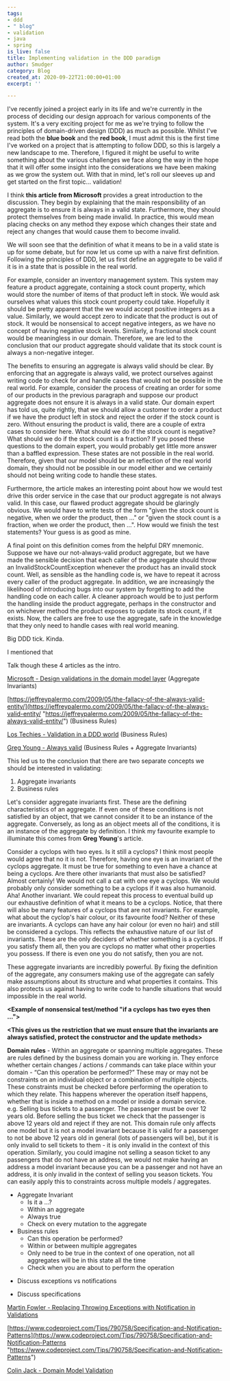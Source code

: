```yaml
---
tags:
- ddd
- " blog"
- validation
- java
- spring
is_live: false
title: Implementing validation in the DDD paradigm
author: Smudger
category: Blog
created_at: 2020-09-22T21:00:00+01:00
excerpt: ''

---
```

I've recently joined a project early in its life and we're currently in the process of deciding our design approach for various components of the system. It's a very exciting project for me as we're trying to follow the principles of domain-driven design (DDD) as much as possible. Whilst I've read both the **blue book** and the **red book**, I must admit this is the first time I've worked on a project that is attempting to follow DDD, so this is largely a new landscape to me. Therefore, I figured it might be useful to write something about the various challenges we face along the way in the hope that it will offer some insight into the considerations we have been making as we grow the system out. With that in mind, let's roll our sleeves up and get started on the first topic... validation!

I think **this article from Microsoft** provides a great introduction to the discussion. They begin by explaining that the main responsibility of an aggregate is to ensure it is always in a valid state. Furthermore, they should protect themselves from being made invalid. In practice, this would mean placing checks on any method they expose which changes their state and reject any changes that would cause them to become invalid. 

We will soon see that the definition of what it means to be in a valid state is up for some debate, but for now let us come up with a naive first definition. Following the principles of DDD, let us first define an aggregate to be valid if it is in a state that is possible in the real world. 

For example, consider an inventory management system. This system may feature a product aggregate, containing a stock count property, which would store the number of items of that product left in stock. We would ask ourselves what values this stock count property could take. Hopefully it should be pretty apparent that the we would accept positive integers as a value. Similarly, we would accept zero to indicate that the product is out of stock. It would be nonsensical to accept negative integers, as we have no concept of having negative stock levels. Similarly, a fractional stock count would be meaningless in our domain. Therefore, we are led to the conclusion that our product aggregate should validate that its stock count is always a non-negative integer. 

The benefits to ensuring an aggregate is always valid should be clear. By enforcing that an aggregate is always valid, we protect ourselves against writing code to check for and handle cases that would not be possible in the real world. For example, consider the process of creating an order for some of our products in the previous paragraph and suppose our product aggregate does not ensure it is always in a valid state. Our domain expert has told us, quite rightly, that we should allow a customer to order a product if we have the product left in stock and reject the order if the stock count is zero. Without ensuring the product is valid, there are a couple of extra cases to consider here. What should we do if the stock count is negative? What should we do if the stock count is a fraction? If you posed  these questions to the domain expert, you would probably get little more answer than a baffled expression. These states are not possible in the real world. Therefore, given that our model should be an reflection of the real world domain, they should not be possible in our model either and we certainly should not being writing code to handle these states.

Furthermore, the article makes an interesting point about how we would test drive this order service in the case that our product aggregate is not always valid. In this case, our flawed product aggregate should be glaringly obvious. We would have to write tests of the form "given the stock count is negative, when we order the product, then ..." or "given the stock count is a fraction, when we order the product, then ...". How would we finish the test statements? Your guess is as good as mine.

A final point on this definition comes from the helpful DRY mnemonic. Suppose we have our not-always-valid product aggregate, but we have made the sensible decision that each caller of the aggregate should throw an InvalidStockCountException whenever the product has an invalid stock count. Well, as sensible as the handling code is, we have to repeat it across every caller of the product aggregate. In addition, we are increasingly the likelihood of introducing bugs into our system by forgetting to add the handling code on each caller. A cleaner approach would be to just perform the handling inside the product aggregate, perhaps in the constructor and on whichever method the product exposes to update its stock count, if it exists. Now, the callers are free to use the aggregate, safe in the knowledge that they only need to handle cases with real world meaning. 

Big DDD tick. Kinda.

I mentioned that 

Talk though these 4 articles as the intro.

[Microsoft - Design validations in the domain model layer](https://docs.microsoft.com/en-us/dotnet/architecture/microservices/microservice-ddd-cqrs-patterns/domain-model-layer-validations "Microsoft") (Aggregate Invariants)

[https://jeffreypalermo.com/2009/05/the-fallacy-of-the-always-valid-entity/](https://jeffreypalermo.com/2009/05/the-fallacy-of-the-always-valid-entity/ "https://jeffreypalermo.com/2009/05/the-fallacy-of-the-always-valid-entity/") (Business Rules)

[Los Techies - Validation in a DDD world](https://lostechies.com/jimmybogard/2009/02/15/validation-in-a-ddd-world/ "Los Techies") (Business Rules)

[Greg Young - Always valid](http://codebetter.com/gregyoung/2009/05/22/always-valid/ "Greg Young") (Business Rules + Aggregate Invariants)

This led us to the conclusion that there are two separate concepts we should be interested in validating:

1. Aggregate invariants
2. Business rules

Let's consider aggregate invariants first. These are the defining characteristics of an aggregate. If even one of these conditions is not satisfied by an object, that we cannot consider it to be an instance of the aggregate. Conversely, as long as an object meets all of the conditions, it is an instance of the aggregate by definition. I think my favourite example to illuminate this comes from **Greg Young**'s article.

Consider a cyclops with two eyes. Is it still a cyclops? I think most people would agree that no it is not. Therefore, having one eye is an invariant of the cyclops aggregate. It must be true for something to even have a chance at being a cyclops. Are there other invariants that must also be satisfied? Almost certainly! We would not call a cat with one eye a cyclops. We would probably only consider something to be a cyclops if it was also humanoid. Aha! Another invariant. We could repeat this process to eventual build up our exhaustive definition of what it means to be a cyclops. Notice, that there will also be many features of a cyclops that are not invariants. For example, what about the cyclop's hair colour, or its favourite food? Neither of these are invariants. A cyclops can have any hair colour (or even no hair) and still be considered a cyclops. This reflects the exhaustive nature of our list of invariants. These are the only deciders of whether something is a cyclops. If you satisfy them all, then you are cyclops no matter what other properties you possess. If there is even one you do not satisfy, then you are not.

These aggregate invariants are incredibly powerful. By fixing the definition of the aggregate, any consumers making use of the aggregate can safely make assumptions about its structure and what properties it contains. This also protects us against having to write code to handle situations that would impossible in the real world.

**<Example of nonsensical test/method "if a cyclops has two eyes then ...">**

**<Talk about how this test would have to be repeated>**

**<This gives us the restriction that we must ensure that the invariants are always satisfied, protect the constructor and the update methods>**

**Domain rules** - Within an aggregate or spanning multiple aggregates. These are rules defined by the business domain you are working in. They enforce whether certain changes / actions / commands can take place within your domain - “Can this operation be performed?” These may or may not be constraints on an individual object or a combination of multiple objects. These constraints must be checked before performing the operation to which they relate. This happens wherever the operation itself happens, whether that is inside a method on a model or inside a domain service.  
e.g. Selling bus tickets to a passenger. The passenger must be over 12 years old. Before selling the bus ticket we check that the passenger is above 12 years old and reject if they are not. This domain rule only affects one model but it is not a model invariant because it is valid for a passenger to not be above 12 years old in general (lots of passengers will be), but it is only invalid to sell tickets to them - it is only invalid in the context of this operation. Similarly, you could imagine not selling a season ticket to any passengers that do not have an address, we would not make having an address a model invariant because you can be a passenger and not have an address, it is only invalid in the context of selling you season tickets. You can easily apply this to constraints across multiple models / aggregates.

**<Compare and contrast the two concepts>**

* Aggregate Invariant
  * Is it a ...?
  * Within an aggregate
  * Always true
  * Check on every mutation to the aggregate
* Business rules
  * Can this operation be performed?
  * Within or between multiple aggregates
  * Only need to be true in the context of one operation, not all aggregates will be in this state all the time
  * Check when you are about to perform the operation

**<Implementing aggregate invariants>**

* Discuss exceptions vs notifications

**<Implementing business rules>**

* Discuss specifications

[Martin Fowler - Replacing Throwing Exceptions with Notification in Validations](https://martinfowler.com/articles/replaceThrowWithNotification.html "Martin Fowler")

[https://www.codeproject.com/Tips/790758/Specification-and-Notification-Patterns](https://www.codeproject.com/Tips/790758/Specification-and-Notification-Patterns "https://www.codeproject.com/Tips/790758/Specification-and-Notification-Patterns")

[Colin Jack - Domain Model Validation](https://colinjack.blogspot.com/2008/03/domain-model-validation.html "Colin Jack")